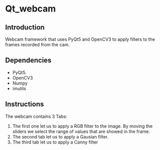 # Qt_webcam

## Introduction
Webcam framework that uses PyQt5 and OpenCV3 to apply filters to the frames recorded from the cam.

## Dependencies

- PyQt5.
- OpenCV3
- Numpy
- imutils

## Instructions

The webcam contains 3 Tabs:

1. The first one let us to apply a RGB filter to the image. By moving the sliders we select the range of values that are showed in the frame.
2. The second tab let us to apply a Gausian filter.
3. The third tab let us to apply a Canny filter
